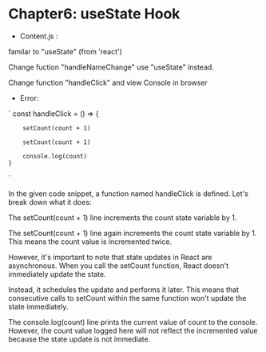# Chapter6:  useState Hook
- Content.js :

familar to "useState" (from 'react')

Change fuction "handleNameChange" use "useState" instead.

Change function "handleClick" and view Console in browser

- Error:

`
const handleClick = () => {

        setCount(count + 1)

        setCount(count + 1)
        
        console.log(count)
    }
`

In the given code snippet, a function named handleClick is defined. Let's break down what it does:

The setCount(count + 1) line increments the count state variable by 1.

The setCount(count + 1) line again increments the count state variable by 1. This means the count value is incremented twice.

However, it's important to note that state updates in React are asynchronous. When you call the setCount function, React doesn't immediately update the state. 

Instead, it schedules the update and performs it later. This means that consecutive calls to setCount within the same function won't update the state immediately.

The console.log(count) line prints the current value of count to the console. However, the count value logged here will not reflect the incremented value because the state update is not immediate.


